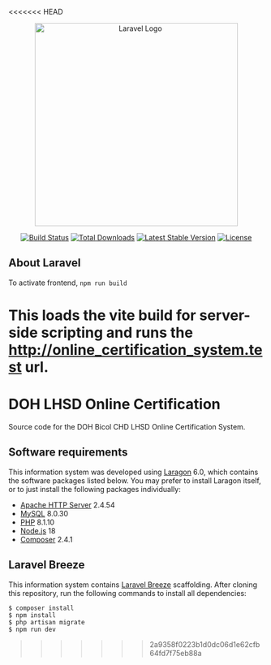 <<<<<<< HEAD
<p align="center"><a href="https://laravel.com" target="_blank"><img src="https://raw.githubusercontent.com/laravel/art/master/logo-lockup/5%20SVG/2%20CMYK/1%20Full%20Color/laravel-logolockup-cmyk-red.svg" width="400" alt="Laravel Logo"></a></p>

<p align="center">
<a href="https://github.com/laravel/framework/actions"><img src="https://github.com/laravel/framework/workflows/tests/badge.svg" alt="Build Status"></a>
<a href="https://packagist.org/packages/laravel/framework"><img src="https://img.shields.io/packagist/dt/laravel/framework" alt="Total Downloads"></a>
<a href="https://packagist.org/packages/laravel/framework"><img src="https://img.shields.io/packagist/v/laravel/framework" alt="Latest Stable Version"></a>
<a href="https://packagist.org/packages/laravel/framework"><img src="https://img.shields.io/packagist/l/laravel/framework" alt="License"></a>
</p>

## About Laravel
To activate frontend,
   ```npm run build```

This loads the vite build for server-side scripting and runs the
http://online_certification_system.test url.
=======
# DOH LHSD Online Certification
Source code for the DOH Bicol CHD LHSD Online Certification System.

## Software requirements
This information system was developed using [Laragon](https://laragon.org/)
6.0, which contains the software packages listed below. You may prefer to
install Laragon itself, or to just install the following packages
individually:
- [Apache HTTP Server](https://httpd.apache.org/) 2.4.54
- [MySQL](https://www.mysql.com/) 8.0.30
- [PHP](https://www.php.net/) 8.1.10
- [Node.js](https://nodejs.org/en/) 18
- [Composer](https://getcomposer.org/) 2.4.1

## Laravel Breeze
This information system contains [Laravel Breeze](https://laravel.com/docs/10.x/starter-kits#laravel-breeze)
scaffolding. After cloning this repository, run the following commands to
install all dependencies:
```
$ composer install
$ npm install
$ php artisan migrate
$ npm run dev
```
>>>>>>> 2a9358f0223b1d0dc06d1e62cfb64fd7f75eb88a
